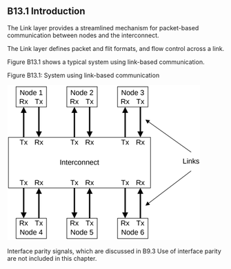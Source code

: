 ## B13.1 Introduction

The Link layer provides a streamlined mechanism for packet-based communication between nodes and the interconnect.

The Link layer defines packet and flit formats, and flow control across a link.

Figure B13.1 shows a typical system using link-based communication.

Figure B13.1: System using link-based communication

![Image](page_417/image_000000_c1380ffeb20296a4b0e6c93e92d77e37a63ba90ae7e4e763ec88dcba5dda3a62.png)

Interface parity signals, which are discussed in B9.3 Use of interface parity are not included in this chapter.